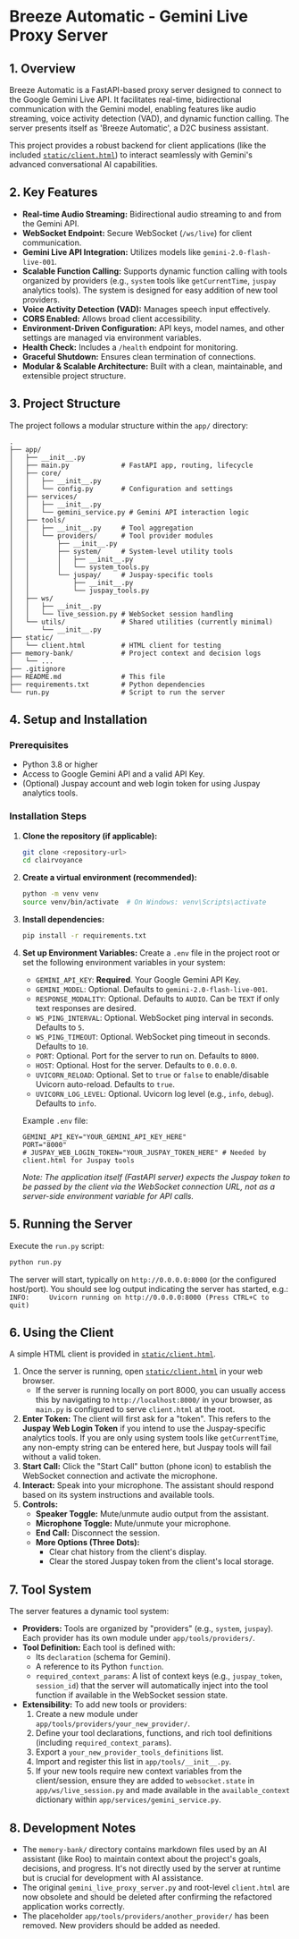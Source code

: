 # Breeze Automatic - Gemini Live Proxy Server

## 1. Overview

Breeze Automatic is a FastAPI-based proxy server designed to connect to the Google Gemini Live API. It facilitates real-time, bidirectional communication with the Gemini model, enabling features like audio streaming, voice activity detection (VAD), and dynamic function calling. The server presents itself as 'Breeze Automatic', a D2C business assistant.

This project provides a robust backend for client applications (like the included [`static/client.html`](static/client.html:1)) to interact seamlessly with Gemini's advanced conversational AI capabilities.

## 2. Key Features

*   **Real-time Audio Streaming:** Bidirectional audio streaming to and from the Gemini API.
*   **WebSocket Endpoint:** Secure WebSocket (`/ws/live`) for client communication.
*   **Gemini Live API Integration:** Utilizes models like `gemini-2.0-flash-live-001`.
*   **Scalable Function Calling:** Supports dynamic function calling with tools organized by providers (e.g., `system` tools like `getCurrentTime`, `juspay` analytics tools). The system is designed for easy addition of new tool providers.
*   **Voice Activity Detection (VAD):** Manages speech input effectively.
*   **CORS Enabled:** Allows broad client accessibility.
*   **Environment-Driven Configuration:** API keys, model names, and other settings are managed via environment variables.
*   **Health Check:** Includes a `/health` endpoint for monitoring.
*   **Graceful Shutdown:** Ensures clean termination of connections.
*   **Modular & Scalable Architecture:** Built with a clean, maintainable, and extensible project structure.

## 3. Project Structure

The project follows a modular structure within the `app/` directory:

```
.
├── app/
│   ├── __init__.py
│   ├── main.py             # FastAPI app, routing, lifecycle
│   ├── core/
│   │   ├── __init__.py
│   │   └── config.py       # Configuration and settings
│   ├── services/
│   │   ├── __init__.py
│   │   └── gemini_service.py # Gemini API interaction logic
│   ├── tools/
│   │   ├── __init__.py     # Tool aggregation
│   │   └── providers/      # Tool provider modules
│   │       ├── __init__.py
│   │       ├── system/     # System-level utility tools
│   │       │   ├── __init__.py
│   │       │   └── system_tools.py
│   │       └── juspay/     # Juspay-specific tools
│   │           ├── __init__.py
│   │           └── juspay_tools.py
│   ├── ws/
│   │   ├── __init__.py
│   │   └── live_session.py # WebSocket session handling
│   └── utils/              # Shared utilities (currently minimal)
│       └── __init__.py
├── static/
│   └── client.html         # HTML client for testing
├── memory-bank/            # Project context and decision logs
│   └── ...
├── .gitignore
├── README.md               # This file
├── requirements.txt        # Python dependencies
└── run.py                  # Script to run the server
```

## 4. Setup and Installation

### Prerequisites

*   Python 3.8 or higher
*   Access to Google Gemini API and a valid API Key.
*   (Optional) Juspay account and web login token for using Juspay analytics tools.

### Installation Steps

1.  **Clone the repository (if applicable):**
    ```bash
    git clone <repository-url>
    cd clairvoyance
    ```

2.  **Create a virtual environment (recommended):**
    ```bash
    python -m venv venv
    source venv/bin/activate  # On Windows: venv\Scripts\activate
    ```

3.  **Install dependencies:**
    ```bash
    pip install -r requirements.txt
    ```

4.  **Set up Environment Variables:**
    Create a `.env` file in the project root or set the following environment variables in your system:

    *   `GEMINI_API_KEY`: **Required**. Your Google Gemini API Key.
    *   `GEMINI_MODEL`: Optional. Defaults to `gemini-2.0-flash-live-001`.
    *   `RESPONSE_MODALITY`: Optional. Defaults to `AUDIO`. Can be `TEXT` if only text responses are desired.
    *   `WS_PING_INTERVAL`: Optional. WebSocket ping interval in seconds. Defaults to `5`.
    *   `WS_PING_TIMEOUT`: Optional. WebSocket ping timeout in seconds. Defaults to `10`.
    *   `PORT`: Optional. Port for the server to run on. Defaults to `8000`.
    *   `HOST`: Optional. Host for the server. Defaults to `0.0.0.0`.
    *   `UVICORN_RELOAD`: Optional. Set to `true` or `false` to enable/disable Uvicorn auto-reload. Defaults to `true`.
    *   `UVICORN_LOG_LEVEL`: Optional. Uvicorn log level (e.g., `info`, `debug`). Defaults to `info`.

    Example `.env` file:
    ```env
    GEMINI_API_KEY="YOUR_GEMINI_API_KEY_HERE"
    PORT="8000"
    # JUSPAY_WEB_LOGIN_TOKEN="YOUR_JUSPAY_TOKEN_HERE" # Needed by client.html for Juspay tools
    ```
    *Note: The application itself (FastAPI server) expects the Juspay token to be passed by the client via the WebSocket connection URL, not as a server-side environment variable for API calls.*

## 5. Running the Server

Execute the `run.py` script:

```bash
python run.py
```

The server will start, typically on `http://0.0.0.0:8000` (or the configured host/port).
You should see log output indicating the server has started, e.g.:
`INFO:     Uvicorn running on http://0.0.0.0:8000 (Press CTRL+C to quit)`

## 6. Using the Client

A simple HTML client is provided in [`static/client.html`](static/client.html:1).

1.  Once the server is running, open [`static/client.html`](static/client.html:1) in your web browser.
    *   If the server is running locally on port 8000, you can usually access this by navigating to `http://localhost:8000/` in your browser, as `main.py` is configured to serve `client.html` at the root.
2.  **Enter Token:** The client will first ask for a "token". This refers to the **Juspay Web Login Token** if you intend to use the Juspay-specific analytics tools. If you are only using system tools like `getCurrentTime`, any non-empty string can be entered here, but Juspay tools will fail without a valid token.
3.  **Start Call:** Click the "Start Call" button (phone icon) to establish the WebSocket connection and activate the microphone.
4.  **Interact:** Speak into your microphone. The assistant should respond based on its system instructions and available tools.
5.  **Controls:**
    *   **Speaker Toggle:** Mute/unmute audio output from the assistant.
    *   **Microphone Toggle:** Mute/unmute your microphone.
    *   **End Call:** Disconnect the session.
    *   **More Options (Three Dots):**
        *   Clear chat history from the client's display.
        *   Clear the stored Juspay token from the client's local storage.

## 7. Tool System

The server features a dynamic tool system:

*   **Providers:** Tools are organized by "providers" (e.g., `system`, `juspay`). Each provider has its own module under `app/tools/providers/`.
*   **Tool Definition:** Each tool is defined with:
    *   Its `declaration` (schema for Gemini).
    *   A reference to its Python `function`.
    *   `required_context_params`: A list of context keys (e.g., `juspay_token`, `session_id`) that the server will automatically inject into the tool function if available in the WebSocket session state.
*   **Extensibility:** To add new tools or providers:
    1.  Create a new module under `app/tools/providers/your_new_provider/`.
    2.  Define your tool declarations, functions, and rich tool definitions (including `required_context_params`).
    3.  Export a `your_new_provider_tools_definitions` list.
    4.  Import and register this list in `app/tools/__init__.py`.
    5.  If your new tools require new context variables from the client/session, ensure they are added to `websocket.state` in `app/ws/live_session.py` and made available in the `available_context` dictionary within `app/services/gemini_service.py`.

## 8. Development Notes

*   The `memory-bank/` directory contains markdown files used by an AI assistant (like Roo) to maintain context about the project's goals, decisions, and progress. It's not directly used by the server at runtime but is crucial for development with AI assistance.
*   The original `gemini_live_proxy_server.py` and root-level `client.html` are now obsolete and should be deleted after confirming the refactored application works correctly.
*   The placeholder `app/tools/providers/another_provider/` has been removed. New providers should be added as needed.
